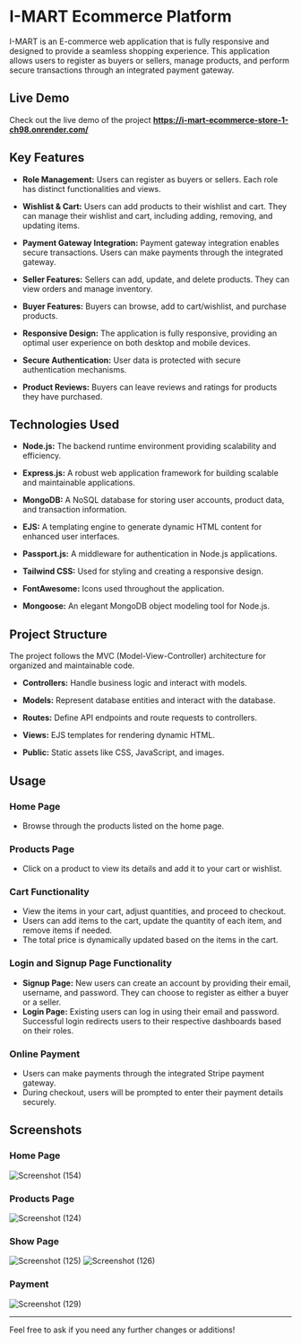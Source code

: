 # I-MART Ecommerce Platform

I-MART is an E-commerce web application that is fully responsive and designed to provide a seamless shopping experience. This application allows users to register as buyers or sellers, manage products, and perform secure transactions through an integrated payment gateway.

## Live Demo
Check out the live demo of the project **https://i-mart-ecommerce-store-1-ch98.onrender.com/**

## Key Features
- **Role Management:** Users can register as buyers or sellers. Each role has distinct functionalities and views.
  
- **Wishlist & Cart:** Users can add products to their wishlist and cart. They can manage their wishlist and cart, including adding, removing, and updating items.
  
- **Payment Gateway Integration:** Payment gateway integration enables secure transactions. Users can make payments through the integrated gateway.
  
- **Seller Features:** Sellers can add, update, and delete products. They can view orders and manage inventory.
  
- **Buyer Features:** Buyers can browse, add to cart/wishlist, and purchase products.
  
- **Responsive Design:** The application is fully responsive, providing an optimal user experience on both desktop and mobile devices.
  
- **Secure Authentication:** User data is protected with secure authentication mechanisms.
  
- **Product Reviews:** Buyers can leave reviews and ratings for products they have purchased.

## Technologies Used
- **Node.js:** The backend runtime environment providing scalability and efficiency.
  
- **Express.js:** A robust web application framework for building scalable and maintainable applications.
  
- **MongoDB:** A NoSQL database for storing user accounts, product data, and transaction information.
  
- **EJS:** A templating engine to generate dynamic HTML content for enhanced user interfaces.
  
- **Passport.js:** A middleware for authentication in Node.js applications.
  
- **Tailwind CSS:** Used for styling and creating a responsive design.
  
- **FontAwesome:** Icons used throughout the application.
  
- **Mongoose:** An elegant MongoDB object modeling tool for Node.js.

## Project Structure
The project follows the MVC (Model-View-Controller) architecture for organized and maintainable code.

- **Controllers:** Handle business logic and interact with models.
  
- **Models:** Represent database entities and interact with the database.
  
- **Routes:** Define API endpoints and route requests to controllers.
  
- **Views:** EJS templates for rendering dynamic HTML.
  
- **Public:** Static assets like CSS, JavaScript, and images.

## Usage

### Home Page
- Browse through the products listed on the home page.

### Products Page
- Click on a product to view its details and add it to your cart or wishlist.

### Cart Functionality
- View the items in your cart, adjust quantities, and proceed to checkout.
- Users can add items to the cart, update the quantity of each item, and remove items if needed.
- The total price is dynamically updated based on the items in the cart.

### Login and Signup Page Functionality
- **Signup Page:** New users can create an account by providing their email, username, and password. They can choose to register as either a buyer or a seller.
- **Login Page:** Existing users can log in using their email and password. Successful login redirects users to their respective dashboards based on their roles.

### Online Payment
- Users can make payments through the integrated Stripe payment gateway.
- During checkout, users will be prompted to enter their payment details securely.

## Screenshots
### Home Page
![Screenshot (154)](https://github.com/user-attachments/assets/bc844cb4-f733-47e9-a94c-0e7e57b86b40)

### Products Page
![Screenshot (124)](https://github.com/user-attachments/assets/aea78dd1-f16a-4ce8-8444-6282e0e42167)

### Show Page
![Screenshot (125)](https://github.com/user-attachments/assets/3c09fca5-4543-440b-b169-9dbafbe117d7)
![Screenshot (126)](https://github.com/user-attachments/assets/1e2dddb2-9a48-4ff9-b8ac-68b4ed7d0ab1)

### Payment
![Screenshot (129)](https://github.com/user-attachments/assets/4ced326f-c1a5-4514-b3e0-89818bea53c3)


---
Feel free to ask if you need any further changes or additions!
